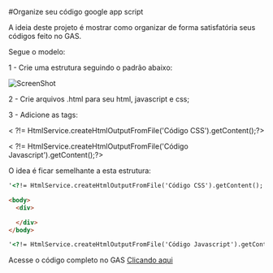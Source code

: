 #Organize seu código google app script


A ideia deste projeto é mostrar como organizar de forma satisfatória seus códigos feito no GAS.

Segue o modelo:

1 - Crie uma estrutura seguindo o padrão abaixo:

![ScreenShot](https://googledrive.com/host/0B7QP5NL8v9h6bTY4VEhPdWJzWUk)

2 - Crie arquivos .html para seu html, javascript e css;

3 - Adicione as tags:

< ?!= HtmlService.createHtmlOutputFromFile('Código CSS').getContent();?>

< ?!= HtmlService.createHtmlOutputFromFile('Código Javascript').getContent();?>

O idea é ficar semelhante a esta estrutura:
```html
'<?!= HtmlService.createHtmlOutputFromFile('Código CSS').getContent(); ?>

<body>
  <div>

  </div>
</body>

'<?!= HtmlService.createHtmlOutputFromFile('Código Javascript').getContent(); ?>
```
Acesse o código completo no GAS [Clicando aqui](https://script.google.com/a/macros/livrorapido.com.br/d/1RQSUC4KQRH6aZvBv-BXxfrjN372pSQZOc2-afkk4Dlf9vwgw3ypPWZyl/edit?template=default&folder=0ALQP5NL8v9h6Uk9PVA&usp=drive_web)

